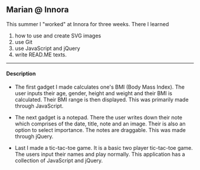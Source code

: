 ## Marian @ Innora

  This summer I "worked" at Innora for three weeks. There I learned
  1. how to use and create SVG images
  2. use Git
  3. use JavaScript and jQuery
  4. write READ.ME texts.
 ***
  #### Description

-  The first gadget I made calculates one's BMI (Body Mass Index). The user inputs their age, gender, height and weight and their BMI is calculated. Their BMI range is then displayed. This was primarily made through JavaScript.

- The next gadget is a notepad. There the user writes down their note which comprises of the date, title, note and an image. Their is also an option to select importance. The notes are draggable. This was made through jQuery.

-  Last I made a tic-tac-toe game. It is a basic two player tic-tac-toe game. The users input their names and play normally. This application has a collection of JavaScript and jQuery.
